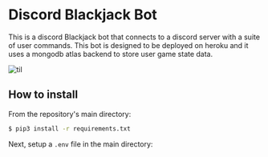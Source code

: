 # Discord Blackjack Bot
 This is a discord Blackjack bot that connects to a discord server with a suite of user commands. This bot is designed to be deployed on heroku and it uses a mongodb atlas backend to store user game state data.
 
![til](https://media.giphy.com/media/Hjx4WONVX1ferlJZsG/giphy.gif)

## How to install

From the repository's main directory:

``` bash
$ pip3 install -r requirements.txt
```

Next, setup a `.env` file in the main directory:
